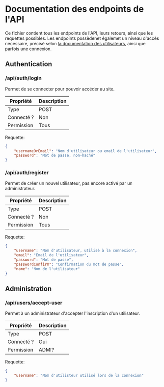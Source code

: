# Documentation des endpoints de l'API

Ce fichier contient tous les endpoints de l'API, leurs retours, ainsi que les requettes possibles.
Les endpoints possèdenet égalemet un niveau d'accès nécéssaire, précisé selon 
[la documentation des utilisateurs](/doc/Utilisateurs#Permissions), ainsi que
parfois une connexion.

## Authentication

### /api/auth/login

Permet de se connecter pour pouvoir accéder au site.

| Propriété  | Description |
|------------|-------------|
| Type       | POST        |
| Connecté ? | Non         |
| Permission | Tous        |

Requette:

```json
{
    "usernameOrEmail": "Nom d'utilisateur ou email de l'utilisateur",
    "password": "Mot de passe, non-haché"
}
```

### /api/auth/register

Permet de créer un nouvel utilisateur, pas encore activé par un administrateur.

| Propriété  | Description |
|------------|-------------|
| Type       | POST        |
| Connecté ? | Non         |
| Permission | Tous        |

Requette:

```json
{
    "username": "Nom d'utilisateur, utilisé à la connexion",
    "email": "Email de l'utilisateur",
    "password": "Mot de passe",
    "passwordConfirm": "Confirmation du mot de passe",
    "name": "Nom de l'utilisateur"
}
```

## Administration

### /api/users/accept-user

Permet à un administrateur d'accepter l'inscription d'un utilisateur.

| Propriété  | Description |
|------------|-------------|
| Type       | POST        |
| Connecté ? | Oui         |
| Permission | ADMI?       |

Requette:

```json
{
    "username": "Nom d'utilisteur utilisé lors de la connexion"
}
```
